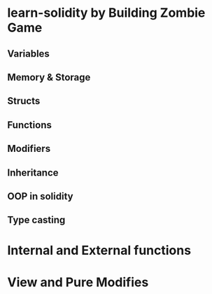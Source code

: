 # learn-solidity by Building Zombie Game 
## Variables
## Memory & Storage
## Structs
## Functions
## Modifiers
## Inheritance
## OOP in solidity
## Type casting
# Internal and External functions
# View and Pure Modifies

